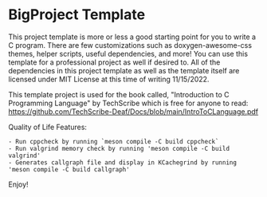 # BigProject Template
This project template is more or less a good starting point for you to write a C program. There are few customizations such as doxygen-awesome-css themes, helper scripts, useful dependencies, and more! You can use this template for a professional project as well if desired to. All of the dependencies in this project template as well as the template itself are licensed under MIT License at this time of writing 11/15/2022.

This template project is used for the book called, "Introduction to C Programming Language" by TechScribe which is free for anyone to read: https://github.com/TechScribe-Deaf/Docs/blob/main/IntroToCLanguage.pdf

Quality of Life Features:

    - Run cppcheck by running `meson compile -C build cppcheck`
    - Run valgrind memory check by running 'meson compile -C build valgrind'
    - Generates callgraph file and display in KCachegrind by running 'meson compile -C build callgraph'

Enjoy!
